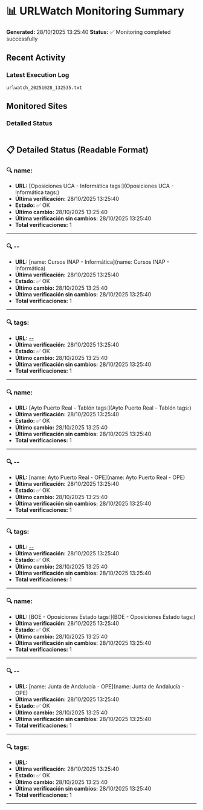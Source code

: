 # 📊 URLWatch Monitoring Summary

**Generated:** 28/10/2025 13:25:40
**Status:** ✅ Monitoring completed successfully

## Recent Activity

### Latest Execution Log
`urlwatch_20251028_132535.txt`

## Monitored Sites

### Detailed Status
```
```

## 📋 Detailed Status (Readable Format)

### 🔍 name:

- **URL:** [Oposiciones UCA - Informática	tags:](Oposiciones UCA - Informática	tags:)
- **Última verificación:** 28/10/2025 13:25:40
- **Estado:** ✅ OK
- **Último cambio:** 28/10/2025 13:25:40
- **Última verificación sin cambios:** 28/10/2025 13:25:40
- **Total verificaciones:** 1

---

### 🔍 --

- **URL:** [name: Cursos INAP - Informática](name: Cursos INAP - Informática)
- **Última verificación:** 28/10/2025 13:25:40
- **Estado:** ✅ OK
- **Último cambio:** 28/10/2025 13:25:40
- **Última verificación sin cambios:** 28/10/2025 13:25:40
- **Total verificaciones:** 1

---

### 🔍 tags:

- **URL:** [--](--)
- **Última verificación:** 28/10/2025 13:25:40
- **Estado:** ✅ OK
- **Último cambio:** 28/10/2025 13:25:40
- **Última verificación sin cambios:** 28/10/2025 13:25:40
- **Total verificaciones:** 1

---

### 🔍 name:

- **URL:** [Ayto Puerto Real - Tablón	tags:](Ayto Puerto Real - Tablón	tags:)
- **Última verificación:** 28/10/2025 13:25:40
- **Estado:** ✅ OK
- **Último cambio:** 28/10/2025 13:25:40
- **Última verificación sin cambios:** 28/10/2025 13:25:40
- **Total verificaciones:** 1

---

### 🔍 --

- **URL:** [name: Ayto Puerto Real - OPE](name: Ayto Puerto Real - OPE)
- **Última verificación:** 28/10/2025 13:25:40
- **Estado:** ✅ OK
- **Último cambio:** 28/10/2025 13:25:40
- **Última verificación sin cambios:** 28/10/2025 13:25:40
- **Total verificaciones:** 1

---

### 🔍 tags:

- **URL:** [--](--)
- **Última verificación:** 28/10/2025 13:25:40
- **Estado:** ✅ OK
- **Último cambio:** 28/10/2025 13:25:40
- **Última verificación sin cambios:** 28/10/2025 13:25:40
- **Total verificaciones:** 1

---

### 🔍 name:

- **URL:** [BOE - Oposiciones Estado	tags:](BOE - Oposiciones Estado	tags:)
- **Última verificación:** 28/10/2025 13:25:40
- **Estado:** ✅ OK
- **Último cambio:** 28/10/2025 13:25:40
- **Última verificación sin cambios:** 28/10/2025 13:25:40
- **Total verificaciones:** 1

---

### 🔍 --

- **URL:** [name: Junta de Andalucía - OPE](name: Junta de Andalucía - OPE)
- **Última verificación:** 28/10/2025 13:25:40
- **Estado:** ✅ OK
- **Último cambio:** 28/10/2025 13:25:40
- **Última verificación sin cambios:** 28/10/2025 13:25:40
- **Total verificaciones:** 1

---

### 🔍 tags:

- **URL:** []()
- **Última verificación:** 28/10/2025 13:25:40
- **Estado:** ✅ OK
- **Último cambio:** 28/10/2025 13:25:40
- **Última verificación sin cambios:** 28/10/2025 13:25:40
- **Total verificaciones:** 1

---

